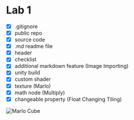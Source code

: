 # Lab 1

- [X] .gitignore
- [X] public repo
- [X] source code
- [X] .md readme file
- [X] header
- [X] checklist
- [X] additional markdown feature (Image Importing)
- [X] unity build
- [X] custom shader
- [X] texture (Marlo)
- [X] math node (Multiply)
- [X] changeable property (Float Changing Tiling)

![Marlo Cube](https://user-images.githubusercontent.com/116387786/213772910-1a79a6de-7bb3-4e01-af1c-bfb813d8cade.png)
